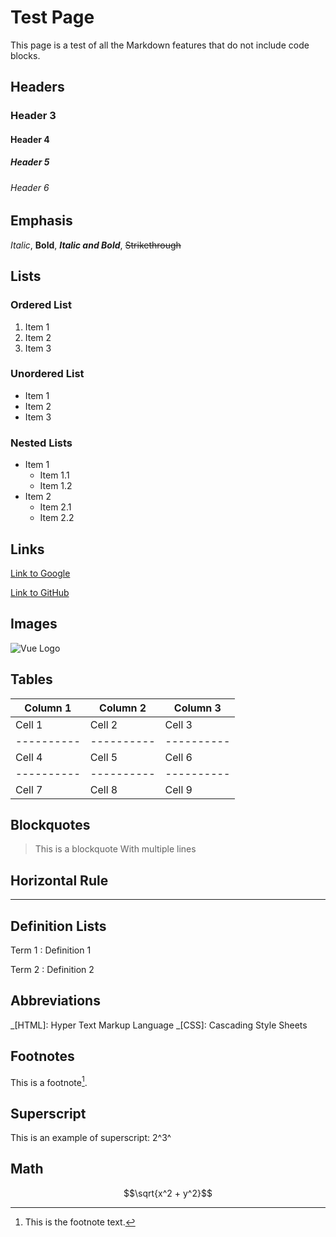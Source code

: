 # Test Page

This page is a test of all the Markdown features that do not include code blocks.

## Headers

### Header 3

#### Header 4

##### Header 5

###### Header 6

## Emphasis

_Italic_, **Bold**, **_Italic and Bold_**, ~~Strikethrough~~

## Lists

### Ordered List

1. Item 1
2. Item 2
3. Item 3

### Unordered List

- Item 1
- Item 2
- Item 3

### Nested Lists

- Item 1
  - Item 1.1
  - Item 1.2
- Item 2
  - Item 2.1
  - Item 2.2

## Links

[Link to Google](https://www.google.com)

[Link to GitHub](https://github.com/vuejs/vue-doc-generator)

## Images

![Vue Logo](https://vuejs.org/images/logo.png)

## Tables

| Column 1   | Column 2   | Column 3   |
| ---------- | ---------- | ---------- |
| Cell 1     | Cell 2     | Cell 3     |
| ---------- | ---------- | ---------- |
| Cell 4     | Cell 5     | Cell 6     |
| ---------- | ---------- | ---------- |
| Cell 7     | Cell 8     | Cell 9     |

## Blockquotes

> This is a blockquote
> With multiple lines

## Horizontal Rule

---

## Definition Lists

Term 1
: Definition 1

Term 2
: Definition 2

## Abbreviations

_[HTML]: Hyper Text Markup Language
_[CSS]: Cascading Style Sheets

## Footnotes

This is a footnote[^1].

[^1]: This is the footnote text.

## Superscript

This is an example of superscript: 2^3^

## Math

$$\sqrt{x^2 + y^2}$$

